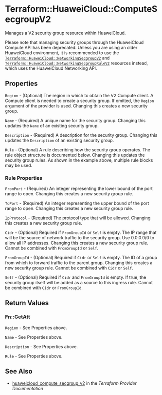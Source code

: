 # Terraform::HuaweiCloud::ComputeSecgroupV2

Manages a V2 security group resource within HuaweiCloud.

Please note that managing security groups through the HuaweiCloud Compute API
has been deprecated. Unless you are using an older HuaweiCloud environment, it is
recommended to use the [`Terraform::HuaweiCloud::NetworkingSecgroupV2`](networking_secgroup_v2.html)
and [`Terraform::HuaweiCloud::NetworkingSecgroupRuleV2`](networking_secgroup_rule_v2.html)
resources instead, which uses the HuaweiCloud Networking API.

## Properties

`Region` - (Optional) The region in which to obtain the V2 Compute client. A Compute client is needed to create a security group. If omitted, the `Region` argument of the provider is used. Changing this creates a new security group.

`Name` - (Required) A unique name for the security group. Changing this updates the `Name` of an existing security group.

`Description` - (Required) A description for the security group. Changing this updates the `Description` of an existing security group.

`Rule` - (Optional) A rule describing how the security group operates. The rule object structure is documented below. Changing this updates the security group rules. As shown in the example above, multiple rule blocks may be used.

### Rule Properties

`FromPort` - (Required) An integer representing the lower bound of the port range to open. Changing this creates a new security group rule.

`ToPort` - (Required) An integer representing the upper bound of the port range to open. Changing this creates a new security group rule.

`IpProtocol` - (Required) The protocol type that will be allowed. Changing this creates a new security group rule.

`Cidr` - (Optional) Required if `FromGroupId` or `Self` is empty. The IP range that will be the source of network traffic to the security group. Use 0.0.0.0/0 to allow all IP addresses. Changing this creates a new security group rule. Cannot be combined with `FromGroupId` or `Self`.

`FromGroupId` - (Optional) Required if `Cidr` or `Self` is empty. The ID of a group from which to forward traffic to the parent group. Changing this creates a new security group rule. Cannot be combined with `Cidr` or `Self`.

`Self` - (Optional) Required if `Cidr` and `FromGroupId` is empty. If true, the security group itself will be added as a source to this ingress rule. Cannot be combined with `Cidr` or `FromGroupId`.


## Return Values

### Fn::GetAtt

`Region` - See Properties above.

`Name` - See Properties above.

`Description` - See Properties above.

`Rule` - See Properties above.

## See Also

* [huaweicloud_compute_secgroup_v2](https://www.terraform.io/docs/providers/huaweicloud/r/compute_secgroup_v2.html) in the _Terraform Provider Documentation_